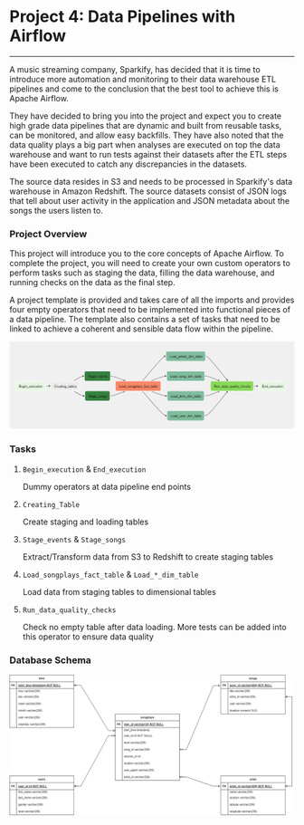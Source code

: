 # Project 4: Data Pipelines with Airflow
-----------------------------------------

A music streaming company, Sparkify, has decided that it is time to introduce more automation and monitoring to their data warehouse ETL pipelines and come to the conclusion that the best tool to achieve this is Apache Airflow.

They have decided to bring you into the project and expect you to create high grade data pipelines that are dynamic and built from reusable tasks, can be monitored, and allow easy backfills. They have also noted that the data quality plays a big part when analyses are executed on top the data warehouse and want to run tests against their datasets after the ETL steps have been executed to catch any discrepancies in the datasets.

The source data resides in S3 and needs to be processed in Sparkify's data warehouse in Amazon Redshift. The source datasets consist of JSON logs that tell about user activity in the application and JSON metadata about the songs the users listen to.

### Project Overview
This project will introduce you to the core concepts of Apache Airflow. To complete the project, you will need to create your own custom operators to perform tasks such as staging the data, filling the data warehouse, and running checks on the data as the final step.

A project template is provided and takes care of all the imports and provides four empty operators that need to be implemented into functional pieces of a data pipeline. The template also contains a set of tasks that need to be linked to achieve a coherent and sensible data flow within the pipeline.

![Alt text](./image/DAG_ETL_Process.jpg "Data Pipeline with DAG")

### Tasks

1. `Begin_execution` & `End_execution`

    Dummy operators at data pipeline end points

2. `Creating_Table`

    Create staging and loading tables 

3. `Stage_events` & `Stage_songs`

    Extract/Transform data from S3 to Redshift to create staging tables

4. `Load_songplays_fact_table` & `Load_*_dim_table`
    
    Load data from staging tables to dimensional tables

5. `Run_data_quality_checks` 
    
    Check no empty table after data loading. More tests can be added into this operator to ensure data quality

### Database Schema
![Alt text](./image/ER_DIAGRAM.png "Database Schema")
